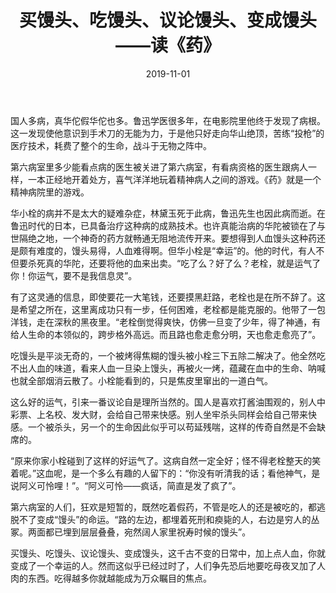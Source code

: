 ﻿---
template: post
title: "买馒头、吃馒头、议论馒头、变成馒头——读《药》"
date: 2019-11-01
tags: 
excerpt_separator: <!--more-->
---

国人多病，真华佗假华佗也多。鲁迅学医很多年，在电影院里他终于发现了病根。这一发现使他意识到手术刀的无能为力，于是他只好走向华山绝顶，苦练“投枪”的医疗技术，耗费了整个的生命，战斗于无物之阵中。

第六病室里多少能看点病的医生被关进了第六病室，有看病资格的医生跟病人一样，一本正经地开着处方，喜气洋洋地玩着精神病人之间的游戏。《药》就是一个精神病院里的游戏。

华小栓的病并不是太大的疑难杂症，林黛玉死于此病，鲁迅先生也因此病而逝。在鲁迅时代的日本，已具备治疗这种病的成熟技术。也许真能治病的华陀被锁在了与世隔绝之地，一个神奇的药方就畅通无阻地流传开来。要想得到人血馒头这种药还是颇有难度的，馒头易得，人血难得啊。但华小栓是“幸运”的。他的时代，有人不但要杀死真的华陀，还要将他的血来出卖。“吃了么？好了么？老栓，就是运气了你！你运气，要不是我信息灵”。

有了这灵通的信息，即使要花一大笔钱，还要摸黑赶路，老栓也是在所不辞了。这是希望之所在，这里离成功只有一步，任何困难，老栓都是能克服的。他带了一包洋钱，走在深秋的黑夜里。“老栓倒觉得爽快，仿佛一旦变了少年，得了神通，有给人生命的本领似的，跨步格外高远。而且路也愈走愈分明，天也愈走愈亮了”。

吃馒头是平淡无奇的，一个被烤得焦糊的馒头被小栓三下五除二解决了。他全然吃不出人血的味道，看来人血一旦染上馒头，再被火一烤，蕴藏在血中的生命、呐喊也就全部烟消云散了。小栓能看到的，只是焦皮里窜出的一道白气。

这么好的运气，引来一番议论自是理所当然的。国人是喜欢打酱油围观的，别人中彩票、上名校、发大财，会给自己带来快感。别人坐牢杀头同样会给自己带来快感。一个被杀头，另一个的生命因此似乎可以苟延残喘，这样的传奇自然是不会缺席的。

“原来你家小栓碰到了这样的好运气了。这病自然一定全好；怪不得老栓整天的笑着呢。”这血呢，是一个多么有趣的人留下的：“你没有听清我的话；看他神气，是说阿义可怜哩！”。“阿义可怜——疯话，简直是发了疯了”。

第六病室的人们，狂欢是短暂的，既然吃着假药，不管是吃人的还是被吃的，都逃脱不了变成“馒头”的命运。“路的左边，都埋着死刑和瘐毙的人，右边是穷人的丛冢。两面都已埋到层层叠叠，宛然阔人家里祝寿时候的馒头”。

买馒头、吃馒头、议论馒头、变成馒头，这千古不变的日常中，加上点人血，你就变成了一个幸运的人。然而这似乎已经过时了，人们争先恐后地要吃母夜叉加了人肉的东西。吃得越多你就越能成为万众瞩目的焦点。
